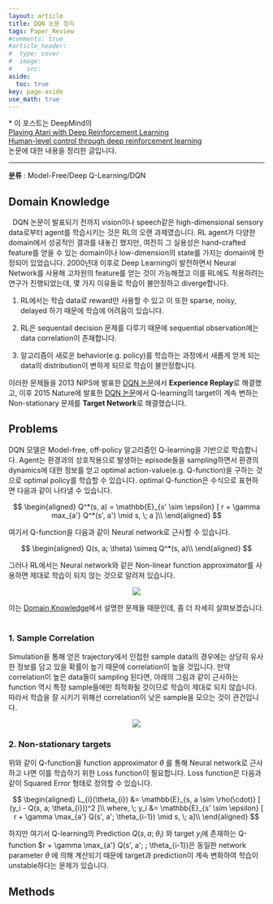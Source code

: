 ```yaml
---
layout: article
title: DQN 논문 정리
tags: Paper_Review
#comments: true
#article_header:
#  type: cover
#  image:
#    src:
aside:
  toc: true
key: page-aside
use_math: true
---
```


  \* 이 포스트는 DeepMind의  
  [Playing Atari with Deep Reinforcement Learning](https://www.cs.toronto.edu/~vmnih/docs/dqn.pdf)    
  [Human-level control through deep reinforcement learning](https://storage.googleapis.com/deepmind-media/dqn/DQNNaturePaper.pdf)  
  논문에 대한 내용을 정리한 글입니다.

  ----------------------------------------------------------------------

**분류** : Model-Free/Deep Q-Learning/DQN  


## Domain Knowledge

  &nbsp;&nbsp;DQN 논문이 발표되기 전까지 vision이나 speech같은 high-dimensional sensory data로부터 agent를 학습시키는 것은 RL의 오랜 과제였습니다. RL agent가 다양한 domain에서 성공적인 결과를 내놓긴 했지만, 여전히 그 실용성은 hand-crafted feature를 얻을 수 있는 domain이나 low-dimension의 state를 가지는 domain에 한정되어 있었습니다. 2000년대 이후로 Deep Learning이 발전하면서 Neural Network를 사용해 고차원의 feature를 얻는 것이 가능해졌고 이를 RL에도 적용하려는 연구가 진행되었는데, 몇 가지 이유들로 학습이 불안정하고 diverge합니다.

  1. RL에서는 학습 data로 reward만 사용할 수 있고 이 또한 sparse, noisy, delayed 하기 때문에 학습에 어려움이 있습니다.

  2. RL은 sequentail decision 문제를 다루기 때문에 sequential observation에는 data correlation이 존재합니다.

  3. 알고리즘이 새로운 behavior(e.g. policy)를 학습하는 과정에서 새롭게 얻게 되는 data의 distribution이 변하게 되므로 학습이 불안정합니다.

  이러한 문제들을 2013 NIPS에 발표한 [DQN 논문](https://www.cs.toronto.edu/~vmnih/docs/dqn.pdf)에서 **Experience Replay**로 해결했고, 이후 2015 Nature에 발표한 [DQN 논문](https://storage.googleapis.com/deepmind-media/dqn/DQNNaturePaper.pdf)에서 Q-learning의 target이 계속 변하는 Non-stationary 문제를 **Target Network**로 해결했습니다.

## Problems

  DQN 모델은 Model-free, off-policy 알고리즘인 Q-learning을 기반으로 학습합니다. Agent는 환경과의 상호작용으로 발생하는 episode들을 sampling하면서 환경의 dynamics에 대한 정보를 얻고 optimal action-value(e.g. Q-function)을 구하는 것으로 optimal policy를 학습할 수 있습니다. optimal Q-function은 수식으로 표현하면 다음과 같이 나타낼 수 있습니다.  

$$
\begin{aligned}
Q^*(s, a) = \mathbb{E}_{s' \sim \epsilon} [ r + \gamma max_{a'} Q^*(s', a') \mid s, \; a ]\\
\end{aligned}
$$

  여기서 Q-function을 다음과 같이 Neural network로 근사할 수 있습니다.  

$$
\begin{aligned}
Q(s, a; \theta) \simeq Q^*(s, a)\\
\end{aligned}
$$

  그러나 RL에서는 Neural network와 같은 Non-linear function approximator를 사용하면 제대로 학습이 되지 않는 것으로 알려져 있습니다.  

<p align="center"><img src="https://github.com/LoteeYoon/LoteeYoon.github.io/blob/master/Convergence.JPG?raw=true"></p>

  이는 [Domain Knowledge](#domain-knowledge)에서 설명한 문제들 때문인데, 좀 더 자세히 살펴보겠습니다.  
<br/>

### 1. Sample Correlation

  Simulation을 통해 얻은 trajectory에서 인접한 sample data의 경우에는 상당히 유사한 정보를 담고 있을 확률이 높기 때문에 correlation이 높을 것입니다. 만약 correlation이 높은 data들이 sampling 된다면, 아래의 그림과 같이 근사하는 function 역시 특정 sample들에만 최적화될 것이므로 학습이 제대로 되지 않습니다. 따라서 학습을 잘 시키기 위해선 correlation이 낮은 sample을 모으는 것이 관건입니다.


<p align="center"><img src="https://github.com/LoteeYoon/LoteeYoon.github.io/blob/master/correlation.JPG?raw=true"></p>  


### 2. Non-stationary targets

  위와 같이 Q-function을 function approximator $\theta$ 를 통해 Neural network로 근사하고 나면 이를 학습하기 위한 Loss function이 필요합니다. Loss function은 다음과 같이 Squared Error 형태로 정의할 수 있습니다.  

$$
\begin{aligned}
L_{i}(\theta_{i}) &= \mathbb{E}_{s, a \sim \rho(\cdot)} [ (y_i - Q(s, a; \theta_{i}))^2 ]\\
where, \; y_i &= \mathbb{E}_{s' \sim \epsilon} [ r + \gamma \max_{a'} Q(s', a'; \theta_{i-1}) \mid s, \; a]\\
\end{aligned}
$$

  하지만 여기서 Q-learning의 Prediction $Q(s, a; \; \theta_{i})$ 와 target $y_i$에 존재하는 Q-function $r + \gamma \max_{a'} Q(s', a'; \; \theta_{i-1})은 동일한 network parameter $\theta$ 에 의해 계산되기 때문에 target과 prediction이 계속 변화하여 학습이 unstable하다는 문제가 있습니다.

  
## Methods
